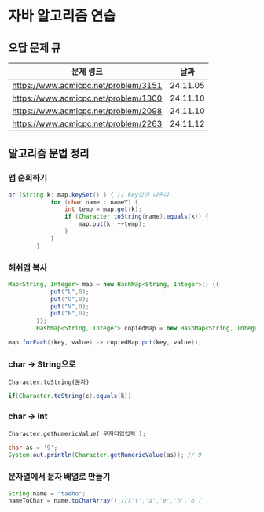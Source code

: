 # 자바 알고리즘 연습
## 오답 문제 큐

| 문제 링크                            | 날짜     |
| ------------------------------------ | -------- |
| https://www.acmicpc.net/problem/3151 | 24.11.05 |
| https://www.acmicpc.net/problem/1300 | 24.11.10 |
| https://www.acmicpc.net/problem/2098 | 24.11.10 |
| https://www.acmicpc.net/problem/2263 | 24.11.12 |


## 알고리즘 문법 정리



### 맵 순회하기

```java
or (String k: map.keySet() ) { // key값이 나온다.
			for (char name : nameY) {
				int temp = map.get(k);
				if (Character.toString(name).equals(k)) {
					map.put(k, ++temp);
				}
			}
		}
```



### 해쉬맵 복사

```java
Map<String, Integer> map = new HashMap<String, Integer>() {{
			put("L",0);
			put("O",0);
			put("V",0);
			put("E",0);
		}};
		HashMap<String, Integer> copiedMap = new HashMap<String, Integer>();

map.forEach((key, value) -> copiedMap.put(key, value));

```

### char -> String으로

`Character.toString(문자)`

```java
if(Character.toString(c).equals(k)) 
```



### char -> int

`Character.getNumericValue( 문자타입입력 );`

```java
char as = '9';
System.out.println(Character.getNumericValue(as)); // 9
```



### 문자열에서 문자 배열로 만들기

```java
String name = "taeho";
nameToChar = name.toCharArray();//['t','a','e','h','o']
```

